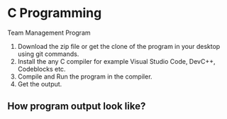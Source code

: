 # C Programming
Team Management Program
1. Download the zip file or get the clone of the program in your desktop using git commands.
2. Install the any C compiler for example Visual Studio Code, DevC++, Codeblocks etc.
3. Compile and Run the program in the compiler.
4. Get the output.

## How program output look like?



